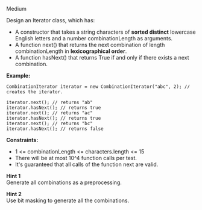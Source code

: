 Medium

Design an Iterator class, which has:

- A constructor that takes a string characters of **sorted distinct** lowercase English letters and a number combinationLength as arguments.
- A function next() that returns the next combination of length combinationLength in **lexicographical order**.
- A function hasNext() that returns True if and only if there exists a next combination.
 

**Example:**
```
CombinationIterator iterator = new CombinationIterator("abc", 2); // creates the iterator.

iterator.next(); // returns "ab"
iterator.hasNext(); // returns true
iterator.next(); // returns "ac"
iterator.hasNext(); // returns true
iterator.next(); // returns "bc"
iterator.hasNext(); // returns false
```
**Constraints:**

- 1 <= combinationLength <= characters.length <= 15
- There will be at most 10^4 function calls per test.
- It's guaranteed that all calls of the function next are valid.

**Hint 1**  
Generate all combinations as a preprocessing.

**Hint 2**  
Use bit masking to generate all the combinations.
